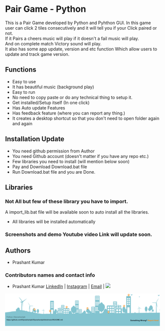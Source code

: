 # Pair Game - Python

This is a Pair Game developed by Python and Pyhthon GUI. In this game user can click 2 tiles consecutively and it will tell you if your
Click paired or not.  <br>
If it Pairs a cheers music will play if it doesn't a fail music will play. <br>
And on complete match Victory sound will play.<br>
It also has some app update, version and etc function Which allow users to update and track game version. 

## Functions
- Easy to use
- It has beautiful music (background play)
- Easy to run
- No need to copy paste or do any technical thing to setup it.
- Get installed/Setup itself (In one click)
- Has Auto update Features 
- Has feedback feature (where you can report any thing.)
- It creates a desktop shortcut so that you don't need to open folder again and again

## Installation Update
- You need github permission from Author
- You need Github account (doesn't matter if you have any repo etc.)
- Few libraries you need to install (will mention below soon)
- Pay and Download Download.bat file
- Run Download.bat file and you are Done.


## Libraries

### Not All but few of these library you have to import.

A import_lib.bat file will be available soon to auto install all the libraries.

- All libraries will be installed automatically

### Screenshots and demo Youtube video Link will update soon.


## Authors

- Prashant Kumar 


### Contributors names and contact info

-   Prashant Kumar [LinkedIn](https://www.linkedin.com/in/03prashantpk/) | [Instagram](https://instagram.com/prashantpkumar) | [Email](https://tinyurl.com/mailPK) | ![](https://komarev.com/ghpvc/?username=03prashantpk&color=red)<br>


<a href="https://www.linkedin.com/in/03prashantpk/">

![](https://github.com/03prashantpk/03prashantpk/blob/main/assets/footer2.png)

</a>
